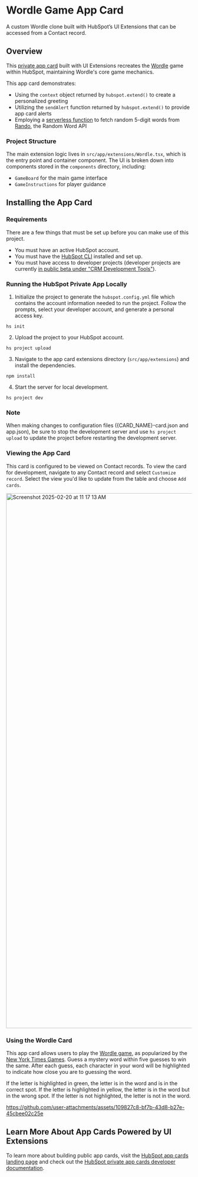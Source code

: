 # Wordle Game App Card

A custom Wordle clone built with HubSpot’s UI Extensions that can be accessed from a Contact record.

## Overview

This [private app card](https://developers.hubspot.com/docs/guides/crm/private-apps/creating-private-apps) built with UI Extensions recreates the [Wordle](https://www.nytimes.com/games/wordle/index.html) game within HubSpot, maintaining Wordle's core game mechanics.

This app card demonstrates:

- Using the `context` object returned by `hubspot.extend()` to create a personalized greeting
- Utilizing the `sendAlert` function returned by `hubspot.extend()` to provide app card alerts
- Employing a [serverless function](https://developers.hubspot.com/docs/guides/crm/ui-extensions/sdk#run-serverless-functions) to fetch random 5-digit words from [Rando](https://random-word-api.vercel.app/), the Random Word API

### Project Structure

The main extension logic lives in `src/app/extensions/Wordle.tsx`, which is the entry point and container component. The UI is broken down into components stored in the `components` directory, including:

- `GameBoard` for the main game interface
- `GameInstructions` for player guidance

## Installing the App Card

### Requirements

There are a few things that must be set up before you can make use of this project.

* You must have an active HubSpot account.
* You must have the [HubSpot CLI](https://www.npmjs.com/package/@hubspot/cli) installed and set up.
* You must have access to developer projects (developer projects are currently [in public beta under "CRM Development Tools"](https://app.hubspot.com/l/whats-new/betas)).


### Running the HubSpot Private App Locally


1. Initialize the project to generate the `hubspot.config.yml` file which contains the account information needed to run the project. Follow the prompts, select your developer account, and generate a personal access key.
```
hs init
```

2. Upload the project to your HubSpot account.

```
hs project upload
```

3. Navigate to the app card extensions directory (`src/app/extensions`) and install the dependencies.

```
npm install
```

4. Start the server for local development.

```
hs project dev
```

### Note

When making changes to configuration files ({CARD\_NAME}-card.json and app.json), be sure to stop the development server and use `hs project upload` to update the project before restarting the development server.

### Viewing the App Card

This card is configured to be viewed on Contact records. To view the card for development, navigate to any Contact record and select `Customize record`. Select the view you'd like to update from the table and choose `Add cards`.

<img width="1453" alt="Screenshot 2025-02-20 at 11 17 13 AM" src="https://github.com/user-attachments/assets/039b54a1-6b76-41ea-a452-cc3585c6f1ae" />

### Using the Wordle Card

This app card allows users to play the [Wordle game](https://www.nytimes.com/games/wordle/index.html), as popularized by the [New York Times Games](https://www.nytimes.com/games). Guess a mystery word within five guesses to win the same. After each guess, each character in your word will be highlighted to indicate how close you are to guessing the word.

If the letter is highlighted in green, the letter is in the word and is in the correct spot. If the letter is highlighted in yellow, the letter is in the word but in the wrong spot. If the letter is not highlighted, the letter is not in the word.

https://github.com/user-attachments/assets/109827c8-bf7b-43d8-b27e-45cbee02c25e

## Learn More About App Cards Powered by UI Extensions

To learn more about building public app cards, visit the [HubSpot app cards landing page](https://developers.hubspot.com/build-app-cards) and check out the [HubSpot private app cards developer documentation](https://developers.hubspot.com/docs/guides/crm/private-apps/quickstart).
